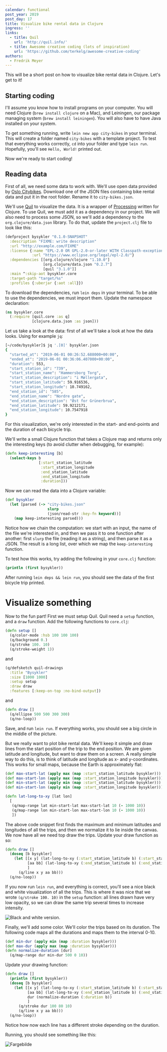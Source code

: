 ```yaml
---
calendar: functional
post_year: 2019
post_day: 17
title: Visualize bike rental data in Clojure
ingress: ''
links:
  - title: Quil
    url: 'http://quil.info/'
  - title: Awesome creative coding (lots of inspiration)
    url: 'https://github.com/terkelg/awesome-creative-coding'
authors:
  - Fredrik Meyer
---
```

This will be a short post on how to visualize bike rental data in Clojure. Let's get to it!

## Starting coding

I'll assume you know how to install programs on your computer. You will need Clojure (`brew install clojure` on a Mac), and Leiningen, our package managing system (`brew install leiningen`). You will also have to have Java installed on your system.

To get something running, write `lein new app city-bikes` in your terminal. This will create a folder named `city-bikes` with a template project. To test that everything works correctly, `cd` into your folder and type `lein run`. Hopefully, you'll see `Hello, World!` printed out.

Now we're ready to start coding!

## Reading data

First of all, we need some data to work with. We'll use open data provided by [Oslo Citybikes](https://oslobysykkel.no/apne-data/historisk). Download one of the JSON files containing bike rental data and put it in the root folder. Rename it to `city-bikes.json`.

We'll use [Quil](https://github.com/quil/quil) to visualize the data. It is a wrapper of [Processing](https://processing.org/) written for Clojure. To use Quil, we must add it as a dependency in our project. We will also need to process some JSON, so we'll add a dependency to the `org.clojure/data.json` library. To do that, update the `project.clj` file to look like this:

```clj
(defproject bysykler "0.1.0-SNAPSHOT"
  :description "FIXME: write description"
  :url "http://example.com/FIXME"
  :license {:name "EPL-2.0 OR GPL-2.0-or-later WITH Classpath-exception-2.0"
            :url "https://www.eclipse.org/legal/epl-2.0/"}
  :dependencies [[org.clojure/clojure "1.10.0"]
                 [org.clojure/data.json "0.2.7"]
                 [quil "3.1.0"]]
  :main ^:skip-aot bysykler.core
  :target-path "target/%s"
  :profiles {:uberjar {:aot :all}})
```

To download the dependencies, run `lein deps` in your terminal. To be able to use the dependencies, we must import them. Update the namespace declaration:

```clj
(ns bysykler.core
  (:require [quil.core :as q]
            [clojure.data.json :as json]))
```

Let us take a look at the data: first of all we'll take a look at how the data looks. Using for example `jq`:
```zsh
[~/code/bysykler]$ jq '.[0]' bysykler.json
{
  "started_at": "2019-06-01 00:26:52.688000+00:00",
  "ended_at": "2019-06-01 00:36:06.407000+00:00",
  "duration": 553,
  "start_station_id": "739",
  "start_station_name": "Hammersborg Torg",
  "start_station_description": "i Møllergata",
  "start_station_latitude": 59.916536,
  "start_station_longitude": 10.749162,
  "end_station_id": "585",
  "end_station_name": "Nordre gate",
  "end_station_description": "Øst for Grünerbrua",
  "end_station_latitude": 59.9212171,
  "end_station_longitude": 10.7547918
}
```

For this visualization, we're only interested in the start- and end-points and the duration of each bicycle trip.

We'll write a small Clojure function that takes a Clojure map and returns only the interesting keys (to avoid clutter when debugging, for example):

```clj
(defn keep-interesting [b]
  (select-keys b
               [:start_station_latitude
                :start_station_longitude
                :end_station_latitude
                :end_station_longitude
                :duration]))
```

Now we can read the data into a Clojure variable:
```clj
(def bysykler
  (let [parsed (-> "city-bikes.json"
                   slurp
                   (json/read-str :key-fn keyword))]
    (map keep-interesting parsed)))
```

Notice how we chain the computation: we start with an input, the name of the file we're interested in, and then we pass it to one function after another: first `slurp` the file (reading it as a string), and then parse it as a JSON. The result is a long list, over which we map the `keep-interesting` function.

To test how this works, try adding the following in your `core.clj` function:

```clj
(println (first bysykler))
```

After running `lein deps && lein run`, you should see the data of the first bicycle trip printed.

# Visualize something

Now to the fun part! First we must setup Quil. Quil need a `setup` function, and a `draw` function. Add the following functions to `core.clj`:

```clj
(defn setup []
  (q/color-mode :hsb 100 100 100)
  (q/background 0.)
  (q/stroke 100. 10)
  (q/stroke-weight 1))
```

and

```clj
(q/defsketch quil-drawings
  :title "Bysykler"
  :size [1000 1000]
  :setup setup
  :draw draw
  :features [:keep-on-top :no-bind-output])
```

and

```clj
(defn draw []
  (q/ellipse 500 500 300 300)
  (q/no-loop))
```

Save, and run `lein run`. If everything works, you should see a big circle in the middle of the picture.

But we really want to plot bike rental data. We'll keep it simple and draw lines from the start position of the trip to the end position. We are given latitude and longitude, but want to draw them on a screen. A really simple way to do this, is to think of latitude and longitude as x- and y-coordinates. This works for small maps, because the Earth is approximately flat:

```clj
(def max-start-lat (apply max (map :start_station_latitude bysykler)))
(def max-start-lon (apply max (map :start_station_longitude bysykler)))
(def min-start-lat (apply min (map :start_station_latitude bysykler)))
(def min-start-lon (apply min (map :start_station_longitude bysykler)))

(defn lat-long-to-xy [lat lon]
  [
   (q/map-range lat min-start-lat max-start-lat 10 (- 1000 10))
   (q/map-range lon min-start-lon max-start-lon 10 (- 1000 10))
   ])
```

The above code snippet first finds the maximum and minimum latitudes and longitudes of all the trips, and then we normalize it to lie inside the canvas. We now have all we need top draw the trips. Update your draw function as so:

```clj
(defn draw []
  (doseq [b bysykler]
    (let [[x y] (lat-long-to-xy (:start_station_latitude b) (:start_station_longitude b))
          [aa bb] (lat-long-to-xy (:end_station_latitude b) (:end_station_longitude b))
          ]
      (q/line x y aa bb)))
  (q/no-loop))
```

If you now run `lein run`, and everything is correct, you'll see a nice black and white visualization of all the trips. This is where it was nice that we wrote `(q/stroke 100. 10)` in the `setup` function: all lines drawn have very low opacity, so we can draw the same trip several times to increase intensity.

![Black and white version.](https://user-images.githubusercontent.com/1738405/70390304-269af880-19ca-11ea-9519-0a9b7c959c81.png)

Finally, we'll add some color. We'll color the trips based on its duration. The following code maps all the durations and maps them to the interval 0-10.

```clj
(def min-dur (apply min (map :duration bysykler)))
(def max-dur (apply max (map :duration bysykler)))
(defn normalize-duration [dur]
  (q/map-range dur min-dur 500 0 10))
```

Update your drawing function:

```clj
(defn draw []
  (println (first bysykler))
  (doseq [b bysykler]
    (let [[x y] (lat-long-to-xy (:start_station_latitude b) (:start_station_longitude b))
          [aa bb] (lat-long-to-xy (:end_station_latitude b) (:end_station_longitude b))
          dur (normalize-duration (:duration b))
          ]
      (q/stroke dur 100 80 10)
      (q/line x y aa bb)))
  (q/no-loop))
```

Notice how now each line has a different stroke depending on the duration. 

Running, you should see something like this:

![Fargebilde](https://user-images.githubusercontent.com/1738405/70390294-1c78fa00-19ca-11ea-9e7a-5c77d893bb1b.png)
